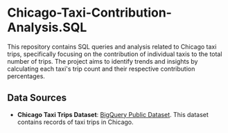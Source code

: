 # Chicago-Taxi-Contribution-Analysis.SQL
This repository contains SQL queries and analysis related to Chicago taxi trips, specifically focusing on the contribution of individual taxis to the total number of trips. The project aims to identify trends and insights by calculating each taxi's trip count and their respective contribution percentages.

## Data Sources
- **Chicago Taxi Trips Dataset**: [BigQuery Public Dataset](https://bigquery-public-data.googleapis.com). This dataset contains records of taxi trips in Chicago.
  
